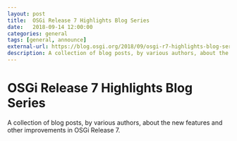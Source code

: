 ```yaml
---
layout: post
title:  OSGi Release 7 Highlights Blog Series
date:   2018-09-14 12:00:00
categories: general
tags: [general, announce]
external-url: https://blog.osgi.org/2018/09/osgi-r7-highlights-blog-series.html
description: A collection of blog posts, by various authors, about the new features and other improvements in OSGi Release 7.
---
```

# OSGi Release 7 Highlights Blog Series

A collection of blog posts, by various authors, about the new features and other improvements in OSGi Release 7.
